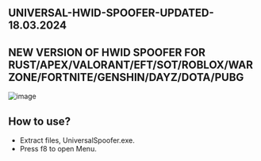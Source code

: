 ## UNIVERSAL-HWID-SPOOFER-UPDATED-18.03.2024
## NEW VERSION OF HWID SPOOFER FOR RUST/APEX/VALORANT/EFT/SOT/ROBLOX/WARZONE/FORTNITE/GENSHIN/DAYZ/DOTA/PUBG

![image](https://github.com/am3rhannlej/UNIVERSAL-HWID-SPOOFER/assets/163775070/40c04849-1829-411b-8928-8644b8d793ee)

## How to use?
- Extract files, UniversalSpoofer.exe.
- Press f8 to open Menu.
